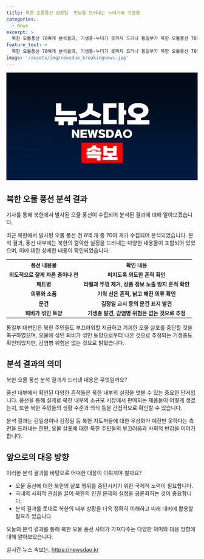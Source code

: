 ```yaml
---
title: 북한 오물풍선 김정일  민낯을 드러내는 누더기와 기생충
categories:
  - News
excerpt: >
  북한 오물풍선 70여개 분석결과, 기생충·누더기 옷까지 드러나 통일부가 북한 오물풍선 70여개를 분석한 결과, 기생충과 누더기 옷 등 북한 내부의 열악한 실상이 드러났다. 북한의 우상화를 표현한 문건과 훼손된 의류가 확인되었으며, 통일부는 이에 대해 북한을 비판하고 촉구하고 있다. 기생충은 있으나 감염병 위험은 없다는 판단이 내려졌다. (출처: KBS뉴스) #북한 #오물풍선 #통일부
feature_text: >
  북한 오물풍선 70여개 분석결과, 기생충·누더기 옷까지 드러나 통일부가 북한 오물풍선 70여개를 분석한 결과, 기생충과 누더기 옷 등 북한 내부의 열악한 실상이 드러났다. 북한의 우상화를 표현한 문건과 훼손된 의류가 확인되었으며, 통일부는 이에 대해 북한을 비판하고 촉구하고 있다. 기생충은 있으나 감염병 위험은 없다는 판단이 내려졌다. (출처: KBS뉴스) #북한 #오물풍선 #통일부
image: '/assets/img/newsdao_breakingnews.jpg'
---
```


<p><img src="/assets/img/newsdao_breakingnews.jpg" alt="koreaapp 속보" /></p>

<h2 data-ke-size="size26">북한 오물 풍선 분석 결과</h2>

<p>기사를 통해 북한에서 발사된 오물 풍선이 수집되어 분석된 결과에 대해 알아보겠습니다.</p>

<p data-ke-size="size16">최근 북한에서 발사된 오물 풍선 천 6백 개 중 70여 개가 수집되어 분석되었습니다. 분석 결과, 풍선 내부에는 북한의 열악한 실정을 드러내는 다양한 내용물이 포함되어 있었으며, 이에 대한 상세한 내용이 확인되었습니다.</p>

<table>
  <tr>
    <th>풍선 내용물</th>
    <th>확인 내용</th>
  </tr>
  <tr>
    <td style="text-align: center; height: 17px;"><b>의도적으로 잘게 자른 종이나 천</b></td>
    <td style="text-align: center; height: 17px;"><b>퍼지도록 의도한 흔적 확인</b></td>
  </tr>
  <tr>
    <td style="text-align: center; height: 17px;"><b>페트병</b></td>
    <td style="text-align: center; height: 17px;"><b>라벨과 뚜껑 제거, 상품 정보 노출 방지 흔적 확인</b></td>
  </tr>
  <tr>
    <td style="text-align: center; height: 17px;"><b>의류와 소품</b></td>
    <td style="text-align: center; height: 17px;"><b>기워 신은 흔적, 낡고 해진 의류 확인</b></td>
  </tr>
  <tr>
    <td style="text-align: center; height: 17px;"><b>문건</b></td>
    <td style="text-align: center; height: 17px;"><b>김정일 교시 등의 문건 표지 발견</b></td>
  </tr>
  <tr>
    <td style="text-align: center; height: 17px;"><b>퇴비가 섞인 토양</b></td>
    <td style="text-align: center; height: 17px;"><b>기생충 발견, 감염병 위험은 없는 것으로 추정</b></td>
  </tr>
</table>

<p data-ke-size="size16">통일부 대변인은 북한 주민들도 부끄러워할 저급하고 기괴한 오물 살포를 중단할 것을 촉구하였으며, 오물에 섞인 퇴비가 섞인 토양으로부터 나온 것으로 추정되는 기생충도 확인되었지만, 감염병 위험은 없는 것으로 밝혔습니다.</p>

<h2 data-ke-size="size26">분석 결과의 의미</h2>

<p>북한 오물 풍선 분석 결과가 드러낸 내용은 무엇일까요?</p>

<p data-ke-size="size16">풍선 내부에서 확인된 다양한 흔적들은 북한 내부의 실정을 엿볼 수 있는 중요한 단서입니다. 풍선을 통해 실제로 북한 내부의 소규모 시장에서 판매되는 제품들이 어떻게 생겼는지, 또한 북한 주민들의 생활 수준과 의식 등을 간접적으로 확인할 수 있습니다.</p>

<p data-ke-size="size16">분석 결과는 김일성이나 김정일 등 북한 지도자들에 대한 우상화가 예전만 못하다는 측면을 드러내는 한편, 오물 살포에 대한 북한 주민들의 부끄러움과 사회적 반감을 이야기합니다.</p>

<h2 data-ke-size="size26">앞으로의 대응 방향</h2>

<p>이러한 분석 결과를 바탕으로 어떠한 대응이 이뤄져야 할까요?</p>

<ul>
  <li>오물 풍선에 대한 북한의 살포 행위를 중단시키기 위한 국제적 노력이 필요합니다.</li>
  <li>국내외 사회적 관심을 끌어 북한의 인권 문제와 실정을 공론화하는 것이 중요합니다.</li>
  <li>분석 결과를 토대로 북한의 내부 상황을 더욱 정확히 이해하고 미래 대비에 활용할 필요가 있습니다.</li>
</ul>

<p data-ke-size="size16">오늘의 분석 결과를 통해 북한 오물 풍선 사태가 가져다주는 다양한 의미와 대응 방향에 대해 알아보았습니다.</p>
실시간 뉴스 속보는, <a href="https://newsdao.kr" rel="dofollow">https://newsdao.kr</a>


